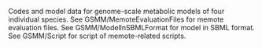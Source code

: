 Codes and model data for genome-scale metabolic models of four individual species.
See GSMM/MemoteEvaluationFiles for memote evaluation files.
See GSMM/ModelInSBMLFormat for model in SBML format.
See GSMM/Script for script of memote-related scripts.

